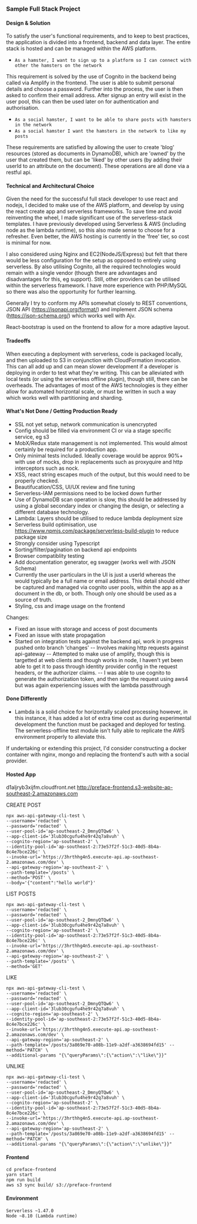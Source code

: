 ### Sample Full Stack Project

#### Design & Solution
To satisfy the user's functional requirements, and to keep to best practices, the application is divided into a frontend, backend and data layer. The entire stack is hosted and can be managed within the AWS platform.

- `As a hamster, I want to sign up to a platform so I can connect with other the hamsters on the network`

This requirement is solved by the use of Cognito in the backend being called via Amplify in the frontend. The user is able to submit personal details and choose a password. Further into the process, the user is then asked to confirm their email address. After signup an entry will exist in the user pool, this can then be used later on for authentication and authorisation.

- `As a social hamster, I want to be able to share posts with hamsters in the network`
- `As a social hamster I want the hamsters in the network to like my posts`

These requirements are satisfied by allowing the user to create 'blog' resources (stored as documents in DynamoDB), which are 'owned' by the user that created them, but can be 'liked' by other users (by adding their userId to an attribute on the document). These operations are all done via a restful api.

#### Technical and Architectural Choice
Given the need for the successful full stack developer to use react and nodejs, I decided to make use of the AWS platform, and develop by using the react create app and serverless frameworks. To save time and avoid reinventing the wheel, I made significant use of the serverless-stack templates. I have previously developed using Serverless & AWS (including node as the lambda runtime), so this also made sense to choose for a refresher. Even better, the AWS hosting is currently in the 'free' tier, so cost is minimal for now.

I also considered using Nginx and EC2(NodeJS/Express) but felt that there would be less configuration for the setup as opposed to entirely using serverless. By also utilising Cognito, all the required technologies would remain with a single vendor (though there are advantages and disadvantages for this, eg support). Still, other providers can be utilised within the serverless framework. I have more experience with PHP/MySQL so there was also the opportunity for further learning.

Generally I try to conform my APIs somewhat closely to REST conventions, JSON API (https://jsonapi.org/format/) and implement JSON schema (https://json-schema.org/) which works well with Ajv.

React-bootstrap is used on the frontend to allow for a more adaptive layout.

#### Tradeoffs
When executing a deployment with serverless, code is packaged locally, and then uploaded to S3 in conjunction with CloudFormation invocation. This can all add up and can mean slower development if a developer is deploying in order to test what they're writing. This can be alleviated with local tests (or using the serverless offline plugin), though still, there can be overheads. The advantages of most of the AWS technologies is they either allow for automated horizontal scale, or must be written in such a way which works well with partitioning and sharding.

#### What's Not Done / Getting Production Ready
- SSL not yet setup, network communication is unencrypted
- Config should be filled via environment CI or via a stage specific service, eg s3
- MobX/Redux state management is not implemented. This would almost certainly be required for a production app.
- Only minimal tests included. Ideally coverage would be approx 90%+ with use of mocks, drop in replacements such as proxyquire and http interceptors such as nock.
- XSS, react string escapes much of the output, but this would need to be properly checked.
- Beautifucation/CSS, UI/UX review and fine tuning
- Serverless-IAM permissions need to be locked down further
- Use of DynamoDB scan operation is slow, this should be addressed by using a global secondary index or changing the design, or selecting a different database technology.
- Lambda: Layers should be utilised to reduce lambda deployment size
- Serverless build optimisation, use https://www.npmjs.com/package/serverless-build-plugin to reduce package size
- Strongly consider using Typescript
- Sorting/filter/pagination on backend api endpoints
- Browser compatiblity testing
- Add documentation generator, eg swagger (works well with JSON Schema)
- Currently the user particulars in the UI is just a userId whereas the would typically be a full name or email address. This detail should either be captured and managed via cognito user pools, within the app as a document in the db, or both. Though only one should be used as a source of truth.
- Styling, css and image usage on the frontend

Changes:
- Fixed an issue with storage and access of post documents
- Fixed an issue with state propagation 
- Started on integration tests against the backend api, work in progress pushed onto branch 'changes'
-- Involves making http requests against api-gateway
-- Attempted to make use of amplify, though this is targetted at web clients and though works in node, I haven't yet been able to get it to pass through identity provider config in the request headers, or the authorizer claims.
-- I was able to use cognito to generate the authorization token, and then sign the request using aws4
but was again experiencing issues with the lambda passthrough

#### Done Differently
- Lambda is a solid choice for horizontally scaled processing however, in this instance, it has added a lot of extra time cost as during experimental development the function must be packaged and deployed for testing. The serverless-offline test module isn't fully able to replicate the AWS environment properly to alleviate this.

If undertaking or extending this project, I'd consider constructing a docker container with nginx, mongo and replacing the frontend's auth with a social provider.

#### Hosted App
d1aljryb3xijfm.cloudfront.net
http://preface-frontend.s3-website-ap-southeast-2.amazonaws.com

CREATE POST
```
npx aws-api-gateway-cli-test \
--username='redacted' \
--password='redacted' \
--user-pool-id='ap-southeast-2_DmnyQTQw6' \
--app-client-id='3lub30cgufu4he9r42q7a8vuh' \
--cognito-region='ap-southeast-2' \
--identity-pool-id='ap-southeast-2:73e57f2f-51c3-40d5-8b4a-8c4e7bce226c' \
--invoke-url='https://3hrthhg4n5.execute-api.ap-southeast-2.amazonaws.com/dev' \
--api-gateway-region='ap-southeast-2' \
--path-template='/posts' \
--method='POST' \
--body='{"content":"hello world"}'
```

LIST POSTS
```
npx aws-api-gateway-cli-test \
--username='redacted' \
--password='redacted' \
--user-pool-id='ap-southeast-2_DmnyQTQw6' \
--app-client-id='3lub30cgufu4he9r42q7a8vuh' \
--cognito-region='ap-southeast-2' \
--identity-pool-id='ap-southeast-2:73e57f2f-51c3-40d5-8b4a-8c4e7bce226c' \
--invoke-url='https://3hrthhg4n5.execute-api.ap-southeast-2.amazonaws.com/dev' \
--api-gateway-region='ap-southeast-2' \
--path-template='/posts' \
--method='GET'
```

LIKE
```
npx aws-api-gateway-cli-test \
--username='redacted' \
--password='redacted' \
--user-pool-id='ap-southeast-2_DmnyQTQw6' \
--app-client-id='3lub30cgufu4he9r42q7a8vuh' \
--cognito-region='ap-southeast-2' \
--identity-pool-id='ap-southeast-2:73e57f2f-51c3-40d5-8b4a-8c4e7bce226c' \
--invoke-url='https://3hrthhg4n5.execute-api.ap-southeast-2.amazonaws.com/dev' \
--api-gateway-region='ap-southeast-2' \
--path-template='/posts/3a869e70-a08b-11e9-a2df-a3638694fd15' --method='PATCH' \
--additional-params "{\"queryParams\":{\"action\":\"like\"}}"
```

UNLIKE
```
npx aws-api-gateway-cli-test \
--username='redacted' \
--password='redacted' \
--user-pool-id='ap-southeast-2_DmnyQTQw6' \
--app-client-id='3lub30cgufu4he9r42q7a8vuh' \
--cognito-region='ap-southeast-2' \
--identity-pool-id='ap-southeast-2:73e57f2f-51c3-40d5-8b4a-8c4e7bce226c' \
--invoke-url='https://3hrthhg4n5.execute-api.ap-southeast-2.amazonaws.com/dev' \
--api-gateway-region='ap-southeast-2' \
--path-template='/posts/3a869e70-a08b-11e9-a2df-a3638694fd15' --method='PATCH' \
--additional-params "{\"queryParams\":{\"action\":\"unlike\"}}"
```

#### Frontend
```
cd preface-frontend
yarn start
npm run build
aws s3 sync build/ s3://preface-frontend
```

#### Environment
```
Serverless ~1.47.0
Node ~8.10 (Lambda runtime)
```
